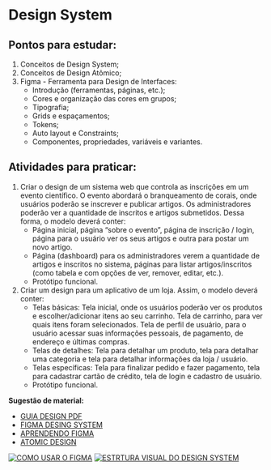 # Design System

## Pontos para estudar:
1. Conceitos de Design System;
2. Conceitos de Design Atômico;
3. Figma - Ferramenta para Design de Interfaces:
    - Introdução (ferramentas, páginas, etc.);
    - Cores e organização das cores em grupos;
    - Tipografia;
    - Grids e espaçamentos;
    - Tokens;
    - Auto layout e Constraints;
    - Componentes, propriedades, variáveis e variantes.

## Atividades para praticar:
1. Criar o design de um sistema web que controla as inscrições em um evento científico. O evento abordará o branqueamento de corais, onde usuários poderão se inscrever e publicar artigos. Os administradores poderão ver a quantidade de inscritos e artigos submetidos. Dessa forma, o modelo deverá conter:
    - Página inicial, página “sobre o evento”, página de inscrição / login, página para o usuário ver os seus artigos e outra para postar um novo artigo.
    - Página (dashboard) para os administradores verem a quantidade de artigos e inscritos no sistema, páginas para listar artigos/inscritos (como tabela e com opções de ver, remover, editar, etc.).
    - Protótipo funcional.
2. Criar um design para um aplicativo de um loja. Assim, o modelo deverá conter: 
    - Telas básicas: Tela inicial, onde os usuários poderão ver os produtos e escolher/adicionar itens ao seu carrinho. Tela de carrinho, para ver quais itens foram selecionados. Tela de perfil de usuário, para o usuário acessar suas informações pessoais, de pagamento, de endereço e últimas compras.
    - Telas de detalhes: Tela para detalhar um produto, tela para detalhar uma categoria e tela para detalhar informações da loja / usuário.
    - Telas específicas: Tela para finalizar pedido e fazer pagamento, tela para cadastrar cartão de crédito, tela de login e cadastro de usuário.
    - Protótipo funcional.

**Sugestão de material:**

- [GUIA DESIGN PDF](http://educafrotech.educafro.org.br/documents/ui_design.pdf)
- [FIGMA DESING SYSTEM](https://www.figma.com/design-systems/)
- [APRENDENDO FIGMA](https://www.figma.com/blog/how-to-build-your-design-system-in-figma/)
- [ATOMIC DESIGN](https://vidadeproduto.com.br/atomic-design/)

[![COMO USAR O FIGMA](https://img.youtube.com/vi/vg-INqhKD5c/0.jpg)](https://www.youtube.com/watch?v=vg-INqhKD5c)
[![ESTRTURA VISUAL DO DESIGN SYSTEM](https://img.youtube.com/vi/T8jUiXu8ISw/0.jpg)](https://www.youtube.com/watch?v=T8jUiXu8ISw)